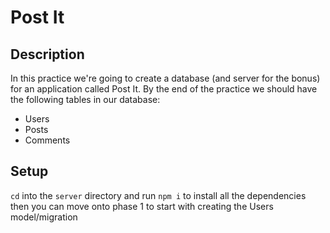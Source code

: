 # Post It

## Description

In this practice we're going to create a database (and server for the bonus) for an application called Post It. By the end of the practice we should have the following tables in our database:

-   Users
-   Posts
-   Comments

## Setup

`cd` into the `server` directory and run `npm i` to install all the dependencies then you can move onto phase 1 to start with creating the Users model/migration
